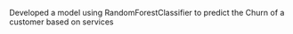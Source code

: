 Developed a model using RandomForestClassifier to predict the Churn of a customer based on services 
